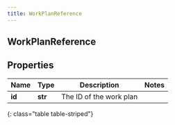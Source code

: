 ```yaml
---
title: WorkPlanReference
---
```

## WorkPlanReference

## Properties

|Name | Type | Description | Notes|
|------------ | ------------- | ------------- | -------------|
| **id** | **str** | The ID of the work plan | |
{: class="table table-striped"}


